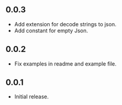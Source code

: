 ## 0.0.3

- Add extension for decode strings to json.
- Add constant for empty Json.

## 0.0.2

- Fix examples in readme and example file.

## 0.0.1

- Initial release.
